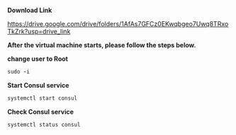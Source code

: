 **Download Link**  <br />

https://drive.google.com/drive/folders/1AfAs7GFCz0EKwqbgeo7Uwq8TRxoTkZrk?usp=drive_link

**After the virtual machine starts, please follow the steps below.**

**change user to Root**
```ruby
sudo -i
```
**Start Consul service**

```ruby
systemctl start consul
```

**Check Consul service**

```ruby
systemctl status consul
```
